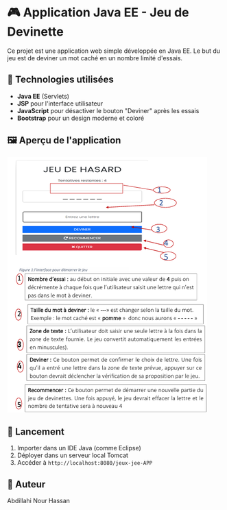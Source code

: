 # 🎮 Application Java EE - Jeu de Devinette

Ce projet est une application web simple développée en Java EE. Le but du jeu est de deviner un mot caché en un nombre limité d'essais.

## 🔧 Technologies utilisées

- **Java EE** (Servlets)
- **JSP** pour l'interface utilisateur
- **JavaScript** pour désactiver le bouton "Deviner" après les essais
- **Bootstrap** pour un design moderne et coloré

## 🖼️ Aperçu de l'application

![Capture d'écran](jeux.png)

## 🚀 Lancement

1. Importer dans un IDE Java (comme Eclipse)
2. Déployer dans un serveur local Tomcat
3. Accéder à `http://localhost:8080/jeux-jee-APP`

## 👤 Auteur

Abdillahi Nour Hassan
